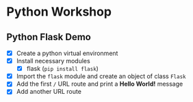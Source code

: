# Python Workshop
## Python Flask Demo
* [x] Create a python virtual environment
* [x] Install necessary modules
    * [x] flask (```pip install flask```)
* [x] Import the ```flask``` module and create an object of class ```Flask``` 
* [x] Add the first ```/``` URL route and print a **Hello World!** message
* [x] Add another URL route
